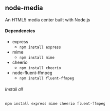 ## node-media
An HTML5 media center built with Node.js

#### Dependencies
- express
    - `npm install express`
- mime
    - `npm install mime`
- cheerio
    - `npm install cheerio`
- node-fluent-ffmpeg
    - `npm install fluent-ffmpeg`

###### Install all
`npm install express mime cheerio fluent-ffmpeg`
